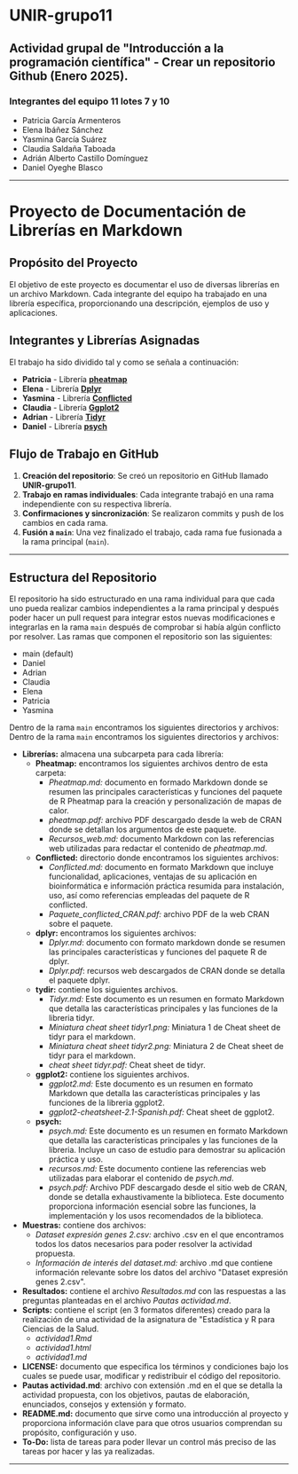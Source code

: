 # UNIR-grupo11

## Actividad grupal de "Introducción a la programación científica" - Crear un repositorio Github (Enero 2025).

### Integrantes del equipo 11 lotes 7 y 10
- Patricia García Armenteros
- Elena Ibáñez Sánchez
- Yasmina García Suárez
- Claudia Saldaña Taboada
- Adrián Alberto Castillo Domínguez
- Daniel Oyeghe Blasco

---

# Proyecto de Documentación de Librerías en Markdown

##  Propósito del Proyecto
El objetivo de este proyecto es documentar el uso de diversas librerías en un archivo Markdown. Cada integrante del equipo ha trabajado en una librería específica, proporcionando una descripción, ejemplos de uso y aplicaciones.

##  Integrantes y Librerías Asignadas
El trabajo ha sido dividido tal y como se señala a continuación:

- **Patricia** - Librería **[pheatmap](https://github.com/pgarmenteros/UNIR-grupo11/blob/main/Librer%C3%ADas/Pheatmap/Pheatmap.md)**
- **Elena** - Librería **[Dplyr](https://github.com/pgarmenteros/UNIR-grupo11/blob/main/Librer%C3%ADas/Dplyr/Dplyr.md)**
- **Yasmina** - Librería **[Conflicted](https://github.com/pgarmenteros/UNIR-grupo11/blob/310132cb95a3cb6de9830f40174f6c6d9fb38c8f/Librer%C3%ADas/Conflicted/Conflicted.md)**
- **Claudia** - Librería **[Ggplot2](https://github.com/pgarmenteros/UNIR-grupo11/blob/main/Librer%C3%ADas/ggplot2/ggplot2.md)**
- **Adrian** - Librería **[Tidyr](https://github.com/pgarmenteros/UNIR-grupo11/blob/Adrian/Librer%C3%ADas/Tidyr/Tidyr.md)**
- **Daniel** - Librería **[psych](https://github.com/pgarmenteros/UNIR-grupo11/blob/main/Librer%C3%ADas/psych/psych.md)**

## Flujo de Trabajo en GitHub
1. **Creación del repositorio**: Se creó un repositorio en GitHub llamado **UNIR-grupo11**.
2. **Trabajo en ramas individuales**: Cada integrante trabajó en una rama independiente con su respectiva librería.
3. **Confirmaciones y sincronización**: Se realizaron commits y push de los cambios en cada rama.
4. **Fusión a `main`**: Una vez finalizado el trabajo, cada rama fue fusionada a la rama principal (`main`).

---

## Estructura del Repositorio
El repositorio ha sido estructurado en una rama individual para que cada uno pueda realizar cambios independientes a la rama principal y después poder hacer un pull request para integrar estos nuevas modificaciones e integrarlas en la rama `main` después de comprobar si había algún conflicto por resolver. Las ramas que componen el repositorio son las siguientes:

- main (default)
- Daniel
- Adrian
- Claudia
- Elena
- Patricia
- Yasmina

Dentro de la rama `main` encontramos los siguientes directorios y archivos:
Dentro de la rama `main` encontramos los siguientes directorios y archivos:
- **Librerías:** almacena una subcarpeta para cada librería:
  - **Pheatmap:** encontramos los siguientes archivos dentro de esta carpeta:
    - *Pheatmap.md:* documento en formado Markdown donde se resumen las principales características y funciones del paquete de R Pheatmap para la creación y personalización de mapas de calor.
    - *pheatmap.pdf:* archivo PDF descargado desde la web de CRAN donde se detallan los argumentos de este paquete.
    - *Recursos_web.md:* documento Markdown con las referencias web utilizadas para redactar el contenido de *pheatmap.md*.
  - **Conflicted:** directorio donde encontramos los siguientes archivos:
    - *Conflicted.md:* documento en formato Markdown que incluye funcionalidad, aplicaciones, ventajas de su aplicación en bioinformática e información práctica resumida para instalación, uso, así como referencias empleadas del paquete de R conflicted.
    -  *Paquete_conflicted_CRAN.pdf:* archivo PDF de la web CRAN sobre el paquete.
  - **dplyr:** encontramos los siguientes archivos:
    - *Dplyr.md*: documento con formato markdown donde se resumen las principales características y funciones del paquete R de dplyr.
    - *Dplyr.pdf*: recursos web descargados de CRAN donde se detalla el paquete dplyr.
  - **tydir:** contiene los siguientes archivos.
    - *Tidyr.md:* Este documento es un resumen en formato Markdown que detalla las características principales y las funciones de la libreria tidyr.
    - *Miniatura cheat sheet tidyr1.png:* Miniatura 1 de Cheat sheet de tidyr para el markdown.
    - *Miniatura cheat sheet tidyr2.png:* Miniatura 2 de Cheat sheet de tidyr para el markdown.
    - *cheat sheet tidyr.pdf:* Cheat sheet de tidyr.
  - **ggplot2:** contiene los siguientes archivos.
    - *ggplot2.md:* Este documento es un resumen en formato Markdown que detalla las características principales y las funciones de la libreria ggplot2.
    - *ggplot2-cheatsheet-2.1-Spanish.pdf:* Cheat sheet de ggplot2.
  - **psych:**
    - *psych.md:* Este documento es un resumen en formato Markdown que detalla las características principales y las funciones de la libreria. Incluye un caso de estudio para demostrar su aplicación práctica y uso.
    - *recursos.md:* Este documento contiene las referencias web utilizadas para elaborar el contenido de *psych.md*.
    - *psych.pdf:* Archivo PDF descargado desde el sitio web de CRAN, donde se detalla exhaustivamente la biblioteca. Este documento proporciona información esencial sobre las funciones, la implementación y los usos recomendados de la biblioteca.  
- **Muestras:** contiene dos archivos:
  - *Dataset expresión genes 2.csv:* archivo .csv en el que encontramos todos los datos necesarios para poder resolver la actividad propuesta.
  - *Información de interés del dataset.md:* archivo .md que contiene información relevante sobre los datos del archivo "Dataset expresión genes 2.csv".
- **Resultados:** contiene el archivo *Resultados.md* con las respuestas a las preguntas planteadas en el archivo *Pautas actividad.md*.
- **Scripts:** contiene el script (en 3 formatos diferentes) creado para la realización de una actividad de la asignatura de "Estadística y R para Ciencias de la Salud.
  - *actividad1.Rmd*
  - *actividad1.html*
  - *actividad1.md*
- **LICENSE:** documento que especifica los términos y condiciones bajo los cuales se puede usar, modificar y redistribuir el código del repositorio.
- **Pautas actividad.md**: archivo con extensión .md en el que se detalla la actividad propuesta, con los objetivos, pautas de elaboración, enunciados, consejos y extensión y formato.
- **README.md:** documento que sirve como una introducción al proyecto y proporciona información clave para que otros usuarios comprendan su propósito, configuración y uso.
- **To-Do:** lista de tareas para poder llevar un control más preciso de las tareas por hacer y las ya realizadas.
  
---
